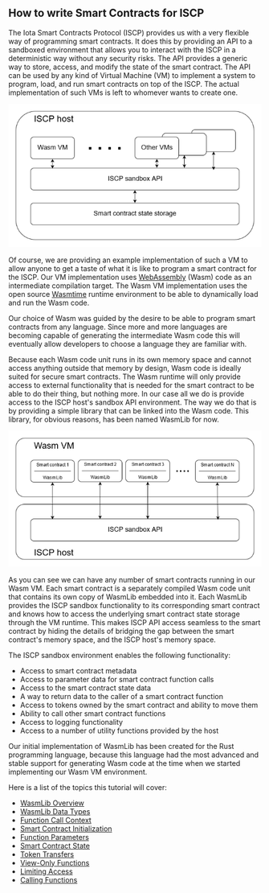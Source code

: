 ## How to write Smart Contracts for ISCP

The Iota Smart Contracts Protocol (ISCP) provides us with a very flexible way of
programming smart contracts. It does this by providing an API to a sandboxed
environment that allows you to interact with the ISCP in a deterministic way
without any security risks. The API provides a generic way to store, access, and
modify the state of the smart contract. The API can be used by any kind of
Virtual Machine (VM) to implement a system to program, load, and run smart
contracts on top of the ISCP. The actual implementation of such VMs is left to
whomever wants to create one.

![Wasp node image](wasmlib/docs/IscpHost.png)

Of course, we are providing an example implementation of such a VM to allow
anyone to get a taste of what it is like to program a smart contract for the
ISCP. Our VM implementation uses [WebAssembly](https://webassembly.org/) (Wasm)
code as an intermediate compilation target. The Wasm VM implementation uses the
open source [Wasmtime](https://wasmtime.dev/) runtime environment to be able to
dynamically load and run the Wasm code.

Our choice of Wasm was guided by the desire to be able to program smart
contracts from any language. Since more and more languages are becoming capable
of generating the intermediate Wasm code this will eventually allow developers
to choose a language they are familiar with.

Because each Wasm code unit runs in its own memory space and cannot access
anything outside that memory by design, Wasm code is ideally suited for secure
smart contracts. The Wasm runtime will only provide access to external
functionality that is needed for the smart contract to be able to do their
thing, but nothing more. In our case all we do is provide access to the ISCP
host's sandbox API environment. The way we do that is by providing a simple
library that can be linked into the Wasm code. This library, for obvious
reasons, has been named WasmLib for now.

![Wasm VM image](wasmlib/docs/WasmVM.png)

As you can see we can have any number of smart contracts running in our Wasm VM.
Each smart contract is a separately compiled Wasm code unit that contains its
own copy of WasmLib embedded into it. Each WasmLib provides the ISCP sandbox
functionality to its corresponding smart contract and knows how to access the
underlying smart contract state storage through the VM runtime. This makes ISCP
API access seamless to the smart contract by hiding the details of bridging the
gap between the smart contract's memory space, and the ISCP host's memory space.

The ISCP sandbox environment enables the following functionality:

- Access to smart contract metadata
- Access to parameter data for smart contract function calls
- Access to the smart contract state data
- A way to return data to the caller of a smart contract function
- Access to tokens owned by the smart contract and ability to move them
- Ability to call other smart contract functions
- Access to logging functionality
- Access to a number of utility functions provided by the host

Our initial implementation of WasmLib has been created for the Rust programming
language, because this language had the most advanced and stable support for
generating Wasm code at the time when we started implementing our Wasm VM
environment.

Here is a list of the topics this tutorial will cover:

* [WasmLib Overview](wasmlib/docs/Overview.md)
* [WasmLib Data Types](wasmlib/docs/Types.md)
* [Function Call Context](wasmlib/docs/Context.md)
* [Smart Contract Initialization](wasmlib/docs/Init.md)
* [Function Parameters](wasmlib/docs/Params.md)
* [Smart Contract State](wasmlib/docs/State.md)
* [Token Transfers](wasmlib/docs/Transfers.md)
* [View-Only Functions](wasmlib/docs/Views.md)
* [Limiting Access](wasmlib/docs/Access.md)
* [Calling Functions](wasmlib/docs/Calls.md)
